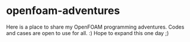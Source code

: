 # openfoam-adventures
Here is a place to share my OpenFOAM programming adventures. Codes and cases are open to use for all. :) Hope to expand this one day ;)
